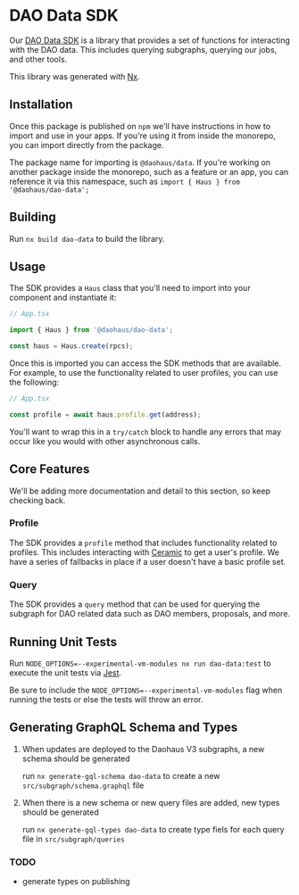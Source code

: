 # DAO Data SDK

Our [DAO Data SDK](./libs/dao-data-sdk) is a library that provides a set of functions for interacting with the DAO data. This includes querying subgraphs, querying our jobs, and other tools.

This library was generated with [Nx](https://nx.dev).

## Installation

Once this package is published on `npm` we'll have instructions in how to import and use in your apps. If you're using it from inside the monorepo, you can import directly from the package.

The package name for importing is `@daohaus/data`. If you're working on another package inside the monorepo, such as a feature or an app, you can reference it via this namespace, such as `import { Haus } from '@daohaus/dao-data';`

## Building

Run `nx build dao-data` to build the library.

## Usage

The SDK provides a `Haus` class that you'll need to import into your component and instantiate it:

```jsx
// App.tsx

import { Haus } from '@daohaus/dao-data';

const haus = Haus.create(rpcs);
```

Once this is imported you can access the SDK methods that are available. For example, to use the functionality related to user profiles, you can use the following:

```jsx
// App.tsx

const profile = await haus.profile.get(address);
```

You'll want to wrap this in a `try/catch` block to handle any errors that may occur like you would with other asynchronous calls.

## Core Features

We'll be adding more documentation and detail to this section, so keep checking back.

### Profile

The SDK provides a `profile` method that includes functionality related to profiles. This includes interacting with [Ceramic](https://ceramic.network/) to get a user's profile. We have a series of fallbacks in place if a user doesn't have a basic profile set.

### Query

The SDK provides a `query` method that can be used for querying the subgraph for DAO related data such as DAO members, proposals, and more.

## Running Unit Tests

Run `NODE_OPTIONS=--experimental-vm-modules nx run dao-data:test` to execute the unit tests via [Jest](https://jestjs.io).

Be sure to include the `NODE_OPTIONS=--experimental-vm-modules` flag when running the tests or else the tests will throw an error.

## Generating GraphQL Schema and Types

1. When updates are deployed to the Daohaus V3 subgraphs, a new schema should be generated

   run `nx generate-gql-schema dao-data` to create a new `src/subgraph/schema.graphql` file

2. When there is a new schema or new query files are added, new types should be generated

   run `nx generate-gql-types dao-data` to create type fiels for each query file in `src/subgraph/queries`

### TODO

- generate types on publishing
